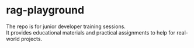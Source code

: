 # rag-playground

The repo is for junior developer training sessions.   
It provides educational materials and practical assignments to help for real-world projects.  
